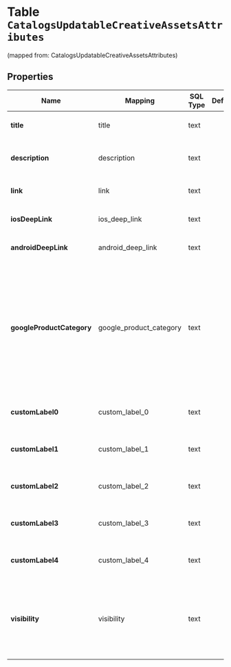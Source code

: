 
# Table `CatalogsUpdatableCreativeAssetsAttributes`
(mapped from: CatalogsUpdatableCreativeAssetsAttributes)

## Properties
Name | Mapping | SQL Type | Default | Type | Description | Notes
---- | ------- | -------- | ------- | ---- | ----------- | -----
**title** | title | text |  | **kotlin.String** | The name of the creative assets. |  [optional]
**description** | description | text |  | **kotlin.String** | Brief description of the creative assets. |  [optional]
**link** | link | text |  | **kotlin.String** | Link to the creative assets page. |  [optional]
**iosDeepLink** | ios_deep_link | text |  | **kotlin.String** | IOS deep link to the creative assets page. |  [optional]
**androidDeepLink** | android_deep_link | text |  | **kotlin.String** | Link to the creative assets page. |  [optional]
**googleProductCategory** | google_product_category | text |  | **kotlin.String** | The categorization of the product based on the standardized Google Product Taxonomy. This is a set taxonomy. Both the text values and numeric codes are accepted. |  [optional]
**customLabel0** | custom_label_0 | text |  | **kotlin.String** | Custom grouping of creative assets. |  [optional]
**customLabel1** | custom_label_1 | text |  | **kotlin.String** | Custom grouping of creative assets. |  [optional]
**customLabel2** | custom_label_2 | text |  | **kotlin.String** | Custom grouping of creative assets. |  [optional]
**customLabel3** | custom_label_3 | text |  | **kotlin.String** | Custom grouping of creative assets. |  [optional]
**customLabel4** | custom_label_4 | text |  | **kotlin.String** | Custom grouping of creative assets. |  [optional]
**visibility** | visibility | text |  | **kotlin.String** | Visibility of the creative assets. Must be one of the following values (upper or lowercase): ‘visible’, ‘hidden’. |  [optional]














